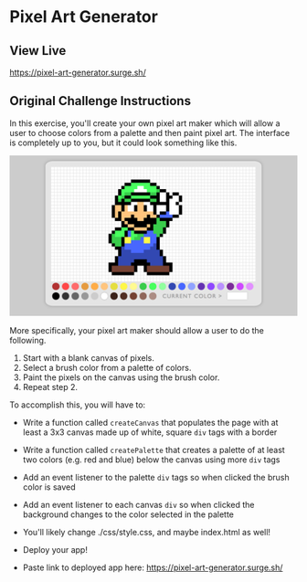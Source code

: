# Pixel Art Generator

## View Live
https://pixel-art-generator.surge.sh/

## Original Challenge Instructions

In this exercise, you'll create your own pixel art maker which will allow a user to choose colors from a palette and then paint pixel art. The interface is completely up to you, but it could look something like this.

![Example of Pixel Art Maker](screenshots/pixel-art-maker-alt.png)

More specifically, your pixel art maker should allow a user to do the following.

1. Start with a blank canvas of pixels.
1. Select a brush color from a palette of colors.
1. Paint the pixels on the canvas using the brush color.
1. Repeat step 2.

To accomplish this, you will have to:

* Write a function called `createCanvas` that populates the page with at least a 3x3 canvas made up of white, square `div` tags with a border
* Write a function called  `createPalette` that creates a palette of at least two colors (e.g. red and blue) below the canvas using more `div` tags
* Add an event listener to the palette `div` tags so when clicked the brush color is saved
* Add an event listener to each canvas `div` so when clicked the background changes to the color selected in the palette
* You'll likely change ./css/style.css, and maybe index.html as well!

* Deploy your app!
* Paste link to deployed app here: https://pixel-art-generator.surge.sh/
